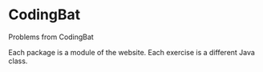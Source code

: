 # CodingBat
Problems from CodingBat

Each package is a module of the website. Each exercise is a different Java class.
